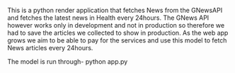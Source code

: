 This is a python render application that fetches News from the GNewsAPI and fetches the latest news in Health every 24hours. The GNews API however works only in 
development and not in production so therefore we had to save the articles we collected to show in production. As the web app grows we aim to be able to pay for 
the services and use this model to fetch News articles every 24hours.

The model is run through- python app.py
